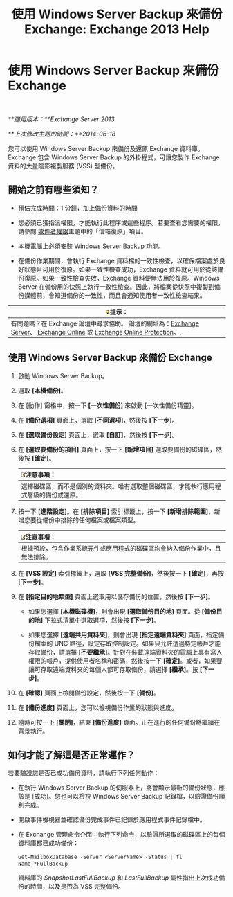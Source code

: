﻿---
title: '使用 Windows Server Backup 來備份 Exchange: Exchange 2013 Help'
TOCTitle: 使用 Windows Server Backup 來備份 Exchange
ms:assetid: 188a8291-0a41-4ca2-b6d2-94242e2b1ffc
ms:mtpsurl: https://technet.microsoft.com/zh-tw/library/Dd876854(v=EXCHG.150)
ms:contentKeyID: 50472711
ms.date: 05/21/2018
mtps_version: v=EXCHG.150
ms.translationtype: MT
---

# 使用 Windows Server Backup 來備份 Exchange

 

_**適用版本：**Exchange Server 2013_

_**上次修改主題的時間：**2014-06-18_

您可以使用 Windows Server Backup 來備份及還原 Exchange 資料庫。Exchange 包含 Windows Server Backup 的外掛程式，可讓您製作 Exchange 資料的大量陰影複製服務 (VSS) 型備份。

## 開始之前有哪些須知？

  - 預估完成時間：1 分鐘，加上備份資料的時間

  - 您必須已獲指派權限，才能執行此程序或這些程序。若要查看您需要的權限，請參閱 [收件者權限](recipients-permissions-exchange-2013-help.md)主題中的「信箱復原」項目。

  - 本機電腦上必須安裝 Windows Server Backup 功能。

  - 在備份作業期間，會執行 Exchange 資料檔的一致性檢查，以確保檔案處於良好狀態且可用於復原。如果一致性檢查成功，Exchange 資料就可用於從該備份復原。如果一致性檢查失敗，Exchange 資料便無法用於復原。Windows Server 在備份用的快照上執行一致性檢查。因此，將檔案從快照中複製到備份媒體前，會知道備份的一致性，而且會通知使用者一致性檢查結果。

<table>
<thead>
<tr class="header">
<th><img src="images/Bb124558.tip(EXCHG.150).gif" title="提示" alt="提示" />提示：</th>
</tr>
</thead>
<tbody>
<tr class="odd">
<td>有問題嗎？在 Exchange 論壇中尋求協助。 論壇的網址為：<a href="https://go.microsoft.com/fwlink/p/?linkid=60612">Exchange Server</a>、 <a href="https://go.microsoft.com/fwlink/p/?linkid=267542">Exchange Online</a> 或 <a href="https://go.microsoft.com/fwlink/p/?linkid=285351">Exchange Online Protection</a>。.</td>
</tr>
</tbody>
</table>


## 使用 Windows Server Backup 來備份 Exchange

1.  啟動 Windows Server Backup。

2.  選取 **\[本機備份\]**。

3.  在 \[動作\] 窗格中，按一下 **\[一次性備份\]** 來啟動 \[一次性備份精靈\]。

4.  在 **\[備份選項\]** 頁面上，選取 **\[不同選項\]**，然後按 **\[下一步\]**。

5.  在 **\[選取備份設定\]** 頁面上，選取 **\[自訂\]**，然後按 **\[下一步\]**。

6.  在 **\[選取要備份的項目\]** 頁面上，按一下 **\[新增項目\]** 選取要備份的磁碟區，然後按 **\[確定\]**。
    
    <table>
    <thead>
    <tr class="header">
    <th><img src="images/Bb124558.note(EXCHG.150).gif" title="注意事項" alt="注意事項" />注意事項：</th>
    </tr>
    </thead>
    <tbody>
    <tr class="odd">
    <td>選擇磁碟區，而不是個別的資料夾。唯有選取整個磁碟區，才能執行應用程式層級的備份或還原。</td>
    </tr>
    </tbody>
    </table>


7.  按一下 **\[進階設定\]**。在 **\[排除項目\]** 索引標籤上，按一下 **\[新增排除範圍\]**，新增您要從備份中排除的任何檔案或檔案類型。
    
    <table>
    <thead>
    <tr class="header">
    <th><img src="images/Bb124558.note(EXCHG.150).gif" title="注意事項" alt="注意事項" />注意事項：</th>
    </tr>
    </thead>
    <tbody>
    <tr class="odd">
    <td>根據預設，包含作業系統元件或應用程式的磁碟區均會納入備份作業中，且無法排除。</td>
    </tr>
    </tbody>
    </table>


8.  在 **\[VSS 設定\]** 索引標籤上，選取 **\[VSS 完整備份\]**，然後按一下 **\[確定\]**，再按 **\[下一步\]**。

9.  在 **\[指定目的地類型\]** 頁面上選取用以儲存備份的位置，然後按 **\[下一步\]**。
    
      - 如果您選擇 **\[本機磁碟機\]**，則會出現 **\[選取備份目的地\]** 頁面。從 **\[備份目的地\]** 下拉式清單中選取選項，然後按 **\[下一步\]**。
    
      - 如果您選擇 **\[遠端共用資料夾\]**，則會出現 **\[指定遠端資料夾\]** 頁面。指定備份檔案的 UNC 路徑，設定存取控制設定。如果只允許透過特定帳戶才能存取備份，請選擇 **\[不要繼承\]**。針對在裝載遠端資料夾的電腦上具有寫入權限的帳戶，提供使用者名稱和密碼，然後按一下 **\[確定\]**。或者，如果要讓可存取遠端資料夾的每個人都可存取備份，請選擇 **\[繼承\]**。按 **\[下一步\]**。

10. 在 **\[確認\]** 頁面上檢閱備份設定，然後按一下 **\[備份\]**。

11. 在 **\[備份進度\]** 頁面上，您可以檢視備份作業的狀態與進度。

12. 隨時可按一下 **\[關閉\]**，結束 **\[備份進度\]** 頁面。正在進行的任何備份將繼續在背景執行。

## 如何才能了解這是否正常運作？

若要驗證您是否已成功備份資料，請執行下列任何動作：

  - 在執行 Windows Server Backup 的伺服器上，將會顯示最新的備份狀態，應該是 \[成功\]。您也可以檢視 Windows Server Backup 記錄檔，以驗證備份順利完成。

  - 開啟事件檢視器並確認備份完成事件已記錄於應用程式事件記錄檔中。

  - 在 Exchange 管理命令介面中執行下列命令，以驗證所選取的磁碟區上的每個資料庫都已成功備份：
    
        Get-MailboxDatabase -Server <ServerName> -Status | fl Name,*FullBackup
    
    資料庫的 *SnapshotLastFullBackup* 和 *LastFullBackup* 屬性指出上次成功備份的時間，以及是否為 VSS 完整備份。

